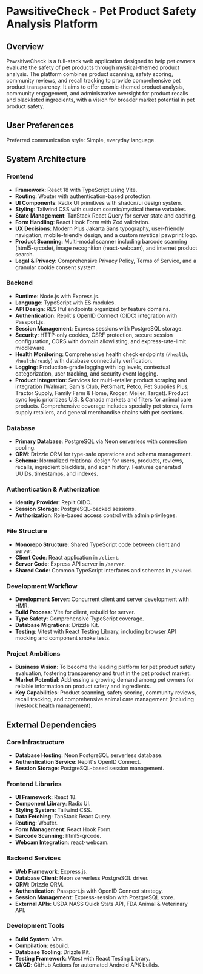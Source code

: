 # PawsitiveCheck - Pet Product Safety Analysis Platform

## Overview
PawsitiveCheck is a full-stack web application designed to help pet owners evaluate the safety of pet products through mystical-themed product analysis. The platform combines product scanning, safety scoring, community reviews, and recall tracking to provide comprehensive pet product transparency. It aims to offer cosmic-themed product analysis, community engagement, and administrative oversight for product recalls and blacklisted ingredients, with a vision for broader market potential in pet product safety.

## User Preferences
Preferred communication style: Simple, everyday language.

## System Architecture

### Frontend
- **Framework**: React 18 with TypeScript using Vite.
- **Routing**: Wouter with authentication-based protection.
- **UI Components**: Radix UI primitives with shadcn/ui design system.
- **Styling**: Tailwind CSS with custom cosmic/mystical theme variables.
- **State Management**: TanStack React Query for server state and caching.
- **Form Handling**: React Hook Form with Zod validation.
- **UX Decisions**: Modern Plus Jakarta Sans typography, user-friendly navigation, mobile-friendly design, and a custom mystical pawprint logo.
- **Product Scanning**: Multi-modal scanner including barcode scanning (html5-qrcode), image recognition (react-webcam), and internet product search.
- **Legal & Privacy**: Comprehensive Privacy Policy, Terms of Service, and a granular cookie consent system.

### Backend
- **Runtime**: Node.js with Express.js.
- **Language**: TypeScript with ES modules.
- **API Design**: RESTful endpoints organized by feature domains.
- **Authentication**: Replit's OpenID Connect (OIDC) integration with Passport.js.
- **Session Management**: Express sessions with PostgreSQL storage.
- **Security**: HTTP-only cookies, CSRF protection, secure session configuration, CORS with domain allowlisting, and express-rate-limit middleware.
- **Health Monitoring**: Comprehensive health check endpoints (`/health`, `/health/ready`) with database connectivity verification.
- **Logging**: Production-grade logging with log levels, contextual categorization, user tracking, and security event logging.
- **Product Integration**: Services for multi-retailer product scraping and integration (Walmart, Sam's Club, PetSmart, Petco, Pet Supplies Plus, Tractor Supply, Family Farm & Home, Kroger, Meijer, Target). Product sync logic prioritizes U.S. & Canada markets and filters for animal care products. Comprehensive coverage includes specialty pet stores, farm supply retailers, and general merchandise chains with pet sections.

### Database
- **Primary Database**: PostgreSQL via Neon serverless with connection pooling.
- **ORM**: Drizzle ORM for type-safe operations and schema management.
- **Schema**: Normalized relational design for users, products, reviews, recalls, ingredient blacklists, and scan history. Features generated UUIDs, timestamps, and indexes.

### Authentication & Authorization
- **Identity Provider**: Replit OIDC.
- **Session Storage**: PostgreSQL-backed sessions.
- **Authorization**: Role-based access control with admin privileges.

### File Structure
- **Monorepo Structure**: Shared TypeScript code between client and server.
- **Client Code**: React application in `/client`.
- **Server Code**: Express API server in `/server`.
- **Shared Code**: Common TypeScript interfaces and schemas in `/shared`.

### Development Workflow
- **Development Server**: Concurrent client and server development with HMR.
- **Build Process**: Vite for client, esbuild for server.
- **Type Safety**: Comprehensive TypeScript coverage.
- **Database Migrations**: Drizzle Kit.
- **Testing**: Vitest with React Testing Library, including browser API mocking and component smoke tests.

### Project Ambitions
- **Business Vision**: To become the leading platform for pet product safety evaluation, fostering transparency and trust in the pet product market.
- **Market Potential**: Addressing a growing demand among pet owners for reliable information on product safety and ingredients.
- **Key Capabilities**: Product scanning, safety scoring, community reviews, recall tracking, and comprehensive animal care management (including livestock health management).

## External Dependencies

### Core Infrastructure
- **Database Hosting**: Neon PostgreSQL serverless database.
- **Authentication Service**: Replit's OpenID Connect.
- **Session Storage**: PostgreSQL-based session management.

### Frontend Libraries
- **UI Framework**: React 18.
- **Component Library**: Radix UI.
- **Styling System**: Tailwind CSS.
- **Data Fetching**: TanStack React Query.
- **Routing**: Wouter.
- **Form Management**: React Hook Form.
- **Barcode Scanning**: html5-qrcode.
- **Webcam Integration**: react-webcam.

### Backend Services
- **Web Framework**: Express.js.
- **Database Client**: Neon serverless PostgreSQL driver.
- **ORM**: Drizzle ORM.
- **Authentication**: Passport.js with OpenID Connect strategy.
- **Session Management**: Express-session with PostgreSQL store.
- **External APIs**: USDA NASS Quick Stats API, FDA Animal & Veterinary API.

### Development Tools
- **Build System**: Vite.
- **Compilation**: esbuild.
- **Database Tooling**: Drizzle Kit.
- **Testing Framework**: Vitest with React Testing Library.
- **CI/CD**: GitHub Actions for automated Android APK builds.